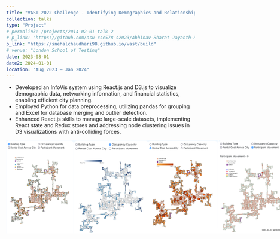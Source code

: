 ```yaml
---
title: "VAST 2022 Challenge - Identifying Demographics and Relationships"
collection: talks
type: "Project"
# permalink: /projects/2014-02-01-talk-2
# p_link: "https://github.com/asu-cse578-s2023/Abhinav-Bharat-Jayanth-Rahil-Shreya-Snehal"
p_link: "https://snehalchaudhari98.github.io/vast/build"
# venue: "London School of Testing"
date: 2023-08-01
date2: 2024-01-01
location: "Aug 2023 – Jan 2024"
---
```


- Developed an InfoVis system using React.js and D3.js to visualize demographic data, networking information, and financial statistics, enabling efficient city planning.
- Employed Python for data preprocessing, utilizing pandas for grouping and Excel for database merging and outlier detection.
- Enhanced React.js skills to manage large-scale datasets, implementing React state and Redux stores and addressing node clustering issues in D3 visualizations with anti-colliding forces.
<div style="display: flex;">
<img src="/images/vast_c1.png" width="500" height="250">
<img src="/images/vast_c2.png" width="500" height="250">
</div>
